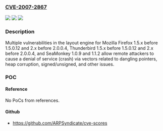 ### [CVE-2007-2867](https://cve.mitre.org/cgi-bin/cvename.cgi?name=CVE-2007-2867)
![](https://img.shields.io/static/v1?label=Product&message=n%2Fa&color=blue)
![](https://img.shields.io/static/v1?label=Version&message=n%2Fa&color=blue)
![](https://img.shields.io/static/v1?label=Vulnerability&message=n%2Fa&color=brighgreen)

### Description

Multiple vulnerabilities in the layout engine for Mozilla Firefox 1.5.x before 1.5.0.12 and 2.x before 2.0.0.4, Thunderbird 1.5.x before 1.5.0.12 and 2.x before 2.0.0.4, and SeaMonkey 1.0.9 and 1.1.2 allow remote attackers to cause a denial of service (crash) via vectors related to dangling pointers, heap corruption, signed/unsigned, and other issues.

### POC

#### Reference
No PoCs from references.

#### Github
- https://github.com/ARPSyndicate/cve-scores

